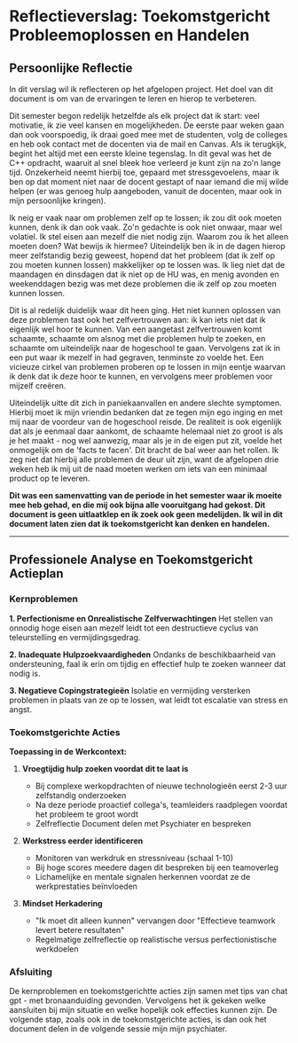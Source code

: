 # Reflectieverslag: Toekomstgericht Probleemoplossen en Handelen

## Persoonlijke Reflectie

In dit verslag wil ik reflecteren op het afgelopen project. Het doel van dit document is om van de ervaringen te leren en hierop te verbeteren.

Dit semester begon redelijk hetzelfde als elk project dat ik start: veel motivatie, ik zie veel kansen en mogelijkheden. De eerste paar weken gaan dan ook voorspoedig, ik draai goed mee met de studenten, volg de colleges en heb ook contact met de docenten via de mail en Canvas. Als ik terugkijk, begint het altijd met een eerste kleine tegenslag. In dit geval was het de C++ opdracht, waaruit al snel bleek hoe verleerd je kunt zijn na zo'n lange tijd. Onzekerheid neemt hierbij toe, gepaard met stressgevoelens, maar ik ben op dat moment niet naar de docent gestapt of naar iemand die mij wilde helpen (er was genoeg hulp aangeboden, vanuit de docenten, maar ook in mijn persoonlijke kringen). 

Ik neig er vaak naar om problemen zelf op te lossen; ik zou dit ook moeten kunnen, denk ik dan ook vaak. Zo'n gedachte is ook niet onwaar, maar wel volatiel. Ik stel eisen aan mezelf die niet nodig zijn. Waarom zou ik het alleen moeten doen? Wat bewijs ik hiermee? Uiteindelijk ben ik in de dagen hierop meer zelfstandig bezig geweest, hopend dat het probleem (dat ik zelf op zou moeten kunnen lossen) makkelijker op te lossen was. Ik lieg niet dat de maandagen en dinsdagen dat ik niet op de HU was, en menig avonden en weekenddagen bezig was met deze problemen die ik zelf op zou moeten kunnen lossen.

Dit is al redelijk duidelijk waar dit heen ging. Het niet kunnen oplossen van deze problemen tast ook het zelfvertrouwen aan: ik kan iets niet dat ik eigenlijk wel hoor te kunnen. Van een aangetast zelfvertrouwen komt schaamte, schaamte om alsnog met die problemen hulp te zoeken, en schaamte om uiteindelijk naar de hogeschool te gaan. Vervolgens zat ik in een put waar ik mezelf in had gegraven, tenminste zo voelde het. Een vicieuze cirkel van problemen proberen op te lossen in mijn eentje waarvan ik denk dat ik deze hoor te kunnen, en vervolgens meer problemen voor mijzelf creëren. 

Uiteindelijk uitte dit zich in paniekaanvallen en andere slechte symptomen. Hierbij moet ik mijn vriendin bedanken dat ze tegen mijn ego inging en met mij naar de voordeur van de hogeschool reisde. De realiteit is ook eigenlijk dat als je eenmaal daar aankomt, de schaamte helemaal niet zo groot is als je het maakt - nog wel aanwezig, maar als je in de eigen put zit, voelde het onmogelijk om de 'facts te facen'. Dit bracht de bal weer aan het rollen. Ik zeg niet dat hierbij alle problemen de deur uit zijn, want de afgelopen drie weken heb ik mij uit de naad moeten werken om iets van een minimaal product op te leveren.

**Dit was een samenvatting van de periode in het semester waar ik moeite mee heb gehad, en die mij ook bijna alle vooruitgang had gekost. Dit document is geen uitlaatklep en ik zoek ook geen medelijden. Ik wil in dit document laten zien dat ik toekomstgericht kan denken en handelen.**

---

## Professionele Analyse en Toekomstgericht Actieplan

### Kernproblemen

**1. Perfectionisme en Onrealistische Zelfverwachtingen**
Het stellen van onnodig hoge eisen aan mezelf leidt tot een destructieve cyclus van teleurstelling en vermijdingsgedrag.

**2. Inadequate Hulpzoekvaardigheden**
Ondanks de beschikbaarheid van ondersteuning, faal ik erin om tijdig en effectief hulp te zoeken wanneer dat nodig is.

**3. Negatieve Copingstrategieën**
Isolatie en vermijding versterken problemen in plaats van ze op te lossen, wat leidt tot escalatie van stress en angst.

### Toekomstgerichte Acties

**Toepassing in de Werkcontext:**

1. **Vroegtijdig hulp zoeken voordat dit te laat is**
   - Bij complexe werkopdrachten of nieuwe technologieën eerst 2-3 uur zelfstandig onderzoeken
   - Na deze periode proactief collega's, teamleiders raadplegen voordat het probleem te groot wordt
   - Zelfreflectie Document delen met  Psychiater en bespreken
2. **Werkstress eerder identificeren**
   - Monitoren van werkdruk en stressniveau (schaal 1-10)
   - Bij hoge scores meedere dagen dit bespreken bij een teamoverleg
   - Lichamelijke en mentale signalen herkennen voordat ze de werkprestaties beïnvloeden
     
3.  **Mindset Herkadering**
     - "Ik moet dit alleen kunnen" vervangen door "Effectieve teamwork levert betere resultaten"
     - Regelmatige zelfreflectie op realistische versus perfectionistische werkdoelen
  
### Afsluiting
De kernproblemen en toekomstgerichtte acties zijn samen met tips van chat gpt - met bronaanduiding gevonden. Vervolgens het ik gekeken welke aansluiten bij mijn situatie en welke hopelijk ook effecties kunnen zijn. De volgende stap, zoals ook in de toekomstgerichte acties, is dan ook het document delen in de volgende sessie mijn mijn psychiater.

